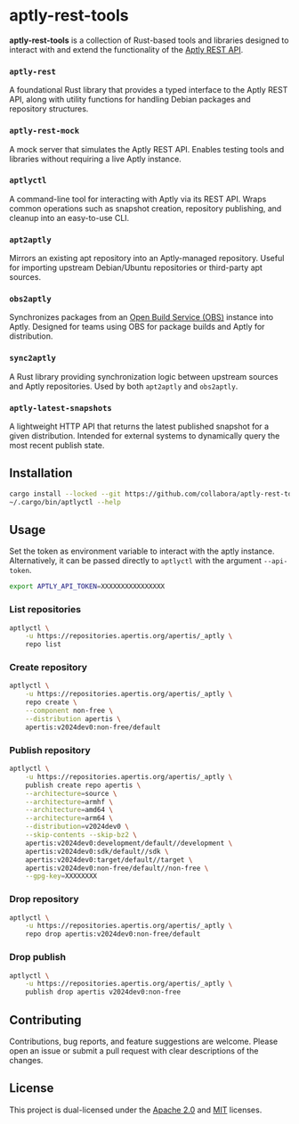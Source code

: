# aptly-rest-tools

**aptly-rest-tools** is a collection of Rust-based tools and libraries
designed to interact with and extend the functionality of the [Aptly REST
API](https://www.aptly.info/doc/api/).

### `aptly-rest`
A foundational Rust library that provides a typed interface to the Aptly
REST API, along with utility functions for handling Debian packages and
repository structures.

### `aptly-rest-mock`
A mock server that simulates the Aptly REST API. Enables testing tools
and libraries without requiring a live Aptly instance.

### `aptlyctl`
A command-line tool for interacting with Aptly via its REST API. Wraps
common operations such as snapshot creation, repository publishing,
and cleanup into an easy-to-use CLI.

### `apt2aptly`
Mirrors an existing apt repository into an Aptly-managed
repository. Useful for importing upstream Debian/Ubuntu repositories or
third-party apt sources.

### `obs2aptly`
Synchronizes packages from an [Open Build Service
(OBS)](https://openbuildservice.org/) instance into Aptly. Designed for
teams using OBS for package builds and Aptly for distribution.

### `sync2aptly`
A Rust library providing synchronization logic between upstream sources
and Aptly repositories. Used by both `apt2aptly` and `obs2aptly`.

### `aptly-latest-snapshots`
A lightweight HTTP API that returns the latest published snapshot for a
given distribution. Intended for external systems to dynamically query
the most recent publish state.


## Installation

```sh
cargo install --locked --git https://github.com/collabora/aptly-rest-tools aptlyctl
~/.cargo/bin/aptlyctl --help
```

## Usage

Set the token as environment variable to interact with the aptly instance.
Alternatively, it can be passed directly to `aptlyctl` with the argument `--api-token`.

``` sh
export APTLY_API_TOKEN=XXXXXXXXXXXXXXXX
```

### List repositories

``` sh
aptlyctl \
    -u https://repositories.apertis.org/apertis/_aptly \
    repo list
```

### Create repository

``` sh
aptlyctl \
    -u https://repositories.apertis.org/apertis/_aptly \
    repo create \
    --component non-free \
    --distribution apertis \
    apertis:v2024dev0:non-free/default
```

### Publish repository

``` sh
aptlyctl \
    -u https://repositories.apertis.org/apertis/_aptly \
    publish create repo apertis \
    --architecture=source \
    --architecture=armhf \
    --architecture=amd64 \
    --architecture=arm64 \
    --distribution=v2024dev0 \
    --skip-contents --skip-bz2 \
    apertis:v2024dev0:development/default//development \
    apertis:v2024dev0:sdk/default//sdk \
    apertis:v2024dev0:target/default//target \
    apertis:v2024dev0:non-free/default//non-free \
    --gpg-key=XXXXXXXX
```

### Drop repository

``` sh
aptlyctl \
    -u https://repositories.apertis.org/apertis/_aptly \
    repo drop apertis:v2024dev0:non-free/default
```

### Drop publish

``` sh
aptlyctl \
    -u https://repositories.apertis.org/apertis/_aptly \
    publish drop apertis v2024dev0:non-free
```

## Contributing

Contributions, bug reports, and feature suggestions are welcome. Please open an issue or submit a pull request with clear descriptions of the changes.

## License

This project is dual-licensed under the [Apache 2.0](./LICENSE-APACHE) and [MIT](./LICENSE-MIT) licenses.
